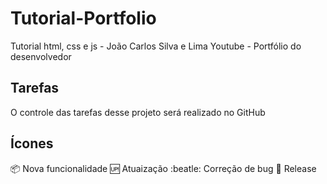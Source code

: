 # Tutorial-Portfolio
Tutorial html, css e js - João Carlos Silva e Lima Youtube - Portfólio do desenvolvedor

## Tarefas
O controle das tarefas desse projeto será realizado no GitHub

## Ícones
:package: Nova funcionalidade
:up: Atuaização
:beatle: Correção de bug
:checkered_flag: Release